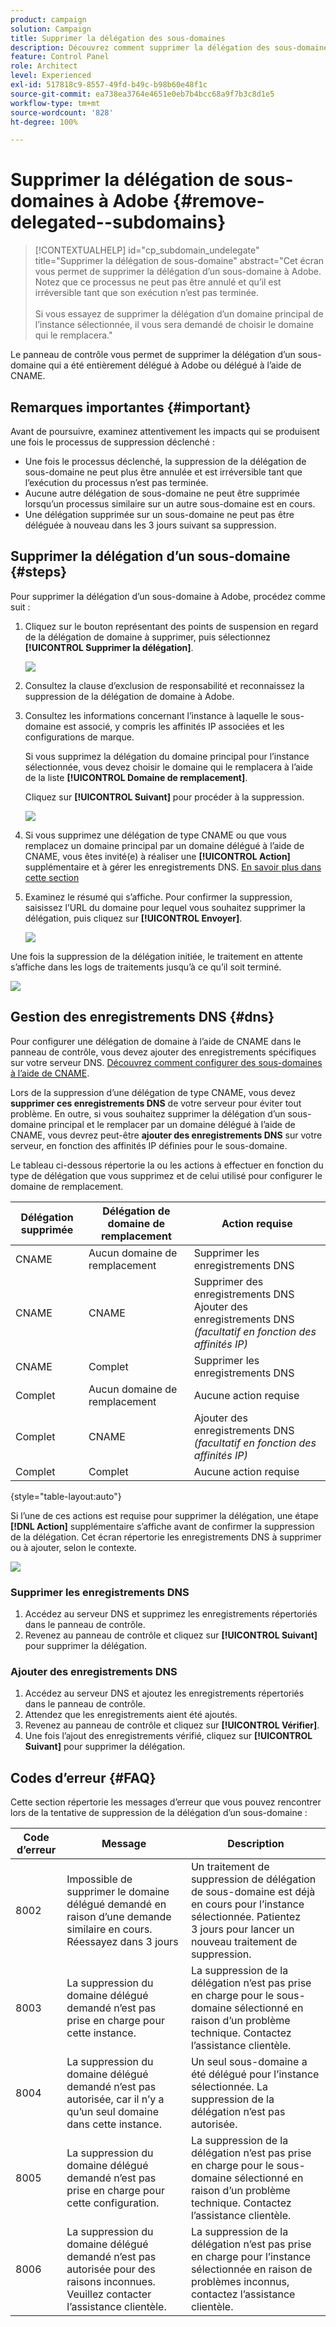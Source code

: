 ```yaml
---
product: campaign
solution: Campaign
title: Supprimer la délégation des sous-domaines
description: Découvrez comment supprimer la délégation des sous-domaines à Adobe.
feature: Control Panel
role: Architect
level: Experienced
exl-id: 517818c9-8557-49fd-b49c-b98b60e48f1c
source-git-commit: ea738ea3764e4651e0eb7b4bcc68a9f7b3c8d1e5
workflow-type: tm+mt
source-wordcount: '828'
ht-degree: 100%

---
```


# Supprimer la délégation de sous-domaines à Adobe {#remove-delegated--subdomains}

>[!CONTEXTUALHELP]
>id="cp_subdomain_undelegate"
>title="Supprimer la délégation de sous-domaine"
>abstract="Cet écran vous permet de supprimer la délégation d’un sous-domaine à Adobe. Notez que ce processus ne peut pas être annulé et qu’il est irréversible tant que son exécution n’est pas terminée.<br><br>Si vous essayez de supprimer la délégation d’un domaine principal de l’instance sélectionnée, il vous sera demandé de choisir le domaine qui le remplacera."

Le panneau de contrôle vous permet de supprimer la délégation d’un sous-domaine qui a été entièrement délégué à Adobe ou délégué à l’aide de CNAME.

## Remarques importantes {#important}

Avant de poursuivre, examinez attentivement les impacts qui se produisent une fois le processus de suppression déclenché :

* Une fois le processus déclenché, la suppression de la délégation de sous-domaine ne peut plus être annulée et est irréversible tant que l’exécution du processus n’est pas terminée.
* Aucune autre délégation de sous-domaine ne peut être supprimée lorsqu’un processus similaire sur un autre sous-domaine est en cours.
* Une délégation supprimée sur un sous-domaine ne peut pas être déléguée à nouveau dans les 3 jours suivant sa suppression.

## Supprimer la délégation d’un sous-domaine {#steps}

Pour supprimer la délégation d’un sous-domaine à Adobe, procédez comme suit :

1. Cliquez sur le bouton représentant des points de suspension en regard de la délégation de domaine à supprimer, puis sélectionnez **[!UICONTROL Supprimer la délégation]**.

   ![](assets/undelegate-subdomain.png)

1. Consultez la clause d’exclusion de responsabilité et reconnaissez la suppression de la délégation de domaine à Adobe.

1. Consultez les informations concernant l’instance à laquelle le sous-domaine est associé, y compris les affinités IP associées et les configurations de marque.

   Si vous supprimez la délégation du domaine principal pour l’instance sélectionnée, vous devez choisir le domaine qui le remplacera à l’aide de la liste **[!UICONTROL Domaine de remplacement]**.

   Cliquez sur **[!UICONTROL Suivant]** pour procéder à la suppression.

   ![](assets/undelegate-subdomain-details.png)

1. Si vous supprimez une délégation de type CNAME ou que vous remplacez un domaine principal par un domaine délégué à l’aide de CNAME, vous êtes invité(e) à réaliser une **[!UICONTROL Action]** supplémentaire et à gérer les enregistrements DNS. [En savoir plus dans cette section](#dns)

1. Examinez le résumé qui s’affiche. Pour confirmer la suppression, saisissez l’URL du domaine pour lequel vous souhaitez supprimer la délégation, puis cliquez sur **[!UICONTROL Envoyer]**.

   ![](assets/undelegate-submit.png)

Une fois la suppression de la délégation initiée, le traitement en attente s’affiche dans les logs de traitements jusqu’à ce qu’il soit terminé.

![](assets/undelegate-job.png)

## Gestion des enregistrements DNS {#dns}

Pour configurer une délégation de domaine à l’aide de CNAME dans le panneau de contrôle, vous devez ajouter des enregistrements spécifiques sur votre serveur DNS. [Découvrez comment configurer des sous-domaines à l’aide de CNAME](setting-up-new-subdomain.md#use-cnames).

Lors de la suppression d’une délégation de type CNAME, vous devez **supprimer ces enregistrements DNS** de votre serveur pour éviter tout problème. En outre, si vous souhaitez supprimer la délégation d’un sous-domaine principal et le remplacer par un domaine délégué à l’aide de CNAME, vous devrez peut-être **ajouter des enregistrements DNS** sur votre serveur, en fonction des affinités IP définies pour le sous-domaine.

Le tableau ci-dessous répertorie la ou les actions à effectuer en fonction du type de délégation que vous supprimez et de celui utilisé pour configurer le domaine de remplacement.

| Délégation supprimée | Délégation de domaine de remplacement | Action requise |
|  ---  |  ---  |  ---  |
| CNAME | Aucun domaine de remplacement | Supprimer les enregistrements DNS |
| CNAME | CNAME | Supprimer des enregistrements DNS<br/>Ajouter des enregistrements DNS *(facultatif en fonction des affinités IP)* |
| CNAME | Complet | Supprimer les enregistrements DNS |
| Complet | Aucun domaine de remplacement | Aucune action requise |
| Complet | CNAME | Ajouter des enregistrements DNS *(facultatif en fonction des affinités IP)* |
| Complet | Complet | Aucune action requise |

{style="table-layout:auto"}

Si l’une de ces actions est requise pour supprimer la délégation, une étape **[!DNL Action]** supplémentaire s’affiche avant de confirmer la suppression de la délégation. Cet écran répertorie les enregistrements DNS à supprimer ou à ajouter, selon le contexte.

![](assets/action-step.png)

### Supprimer les enregistrements DNS

1. Accédez au serveur DNS et supprimez les enregistrements répertoriés dans le panneau de contrôle.
1. Revenez au panneau de contrôle et cliquez sur **[!UICONTROL Suivant]** pour supprimer la délégation.

### Ajouter des enregistrements DNS

1. Accédez au serveur DNS et ajoutez les enregistrements répertoriés dans le panneau de contrôle.
1. Attendez que les enregistrements aient été ajoutés.
1. Revenez au panneau de contrôle et cliquez sur **[!UICONTROL Vérifier]**.
1. Une fois l’ajout des enregistrements vérifié, cliquez sur **[!UICONTROL Suivant]** pour supprimer la délégation.

## Codes d’erreur {#FAQ}

Cette section répertorie les messages d’erreur que vous pouvez rencontrer lors de la tentative de suppression de la délégation d’un sous-domaine :

| Code d’erreur | Message | Description |
|  ---  |  ---  |  ---  |
| 8002 | Impossible de supprimer le domaine délégué demandé en raison d’une demande similaire en cours. Réessayez dans 3 jours | Un traitement de suppression de délégation de sous-domaine est déjà en cours pour l’instance sélectionnée. Patientez 3 jours pour lancer un nouveau traitement de suppression. |
| 8003 | La suppression du domaine délégué demandé n’est pas prise en charge pour cette instance. | La suppression de la délégation n’est pas prise en charge pour le sous-domaine sélectionné en raison d’un problème technique. Contactez l’assistance clientèle. |
| 8004 | La suppression du domaine délégué demandé n’est pas autorisée, car il n’y a qu’un seul domaine dans cette instance. | Un seul sous-domaine a été délégué pour l’instance sélectionnée. La suppression de la délégation n’est pas autorisée. |
| 8005 | La suppression du domaine délégué demandé n’est pas prise en charge pour cette configuration. | La suppression de la délégation n’est pas prise en charge pour le sous-domaine sélectionné en raison d’un problème technique. Contactez l’assistance clientèle. |
| 8006 | La suppression du domaine délégué demandé n’est pas autorisée pour des raisons inconnues. Veuillez contacter l’assistance clientèle. | La suppression de la délégation n’est pas prise en charge pour l’instance sélectionnée en raison de problèmes inconnus, contactez l’assistance clientèle. |
